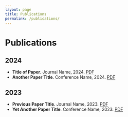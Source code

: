 ```yaml
---
layout: page
title: Publications
permalink: /publications/
---
```


# Publications

## 2024

- **Title of Paper**. Journal Name, 2024. [PDF](#)
- **Another Paper Title**. Conference Name, 2024. [PDF](#)

## 2023

- **Previous Paper Title**. Journal Name, 2023. [PDF](#)
- **Yet Another Paper Title**. Conference Name, 2023. [PDF](#)

